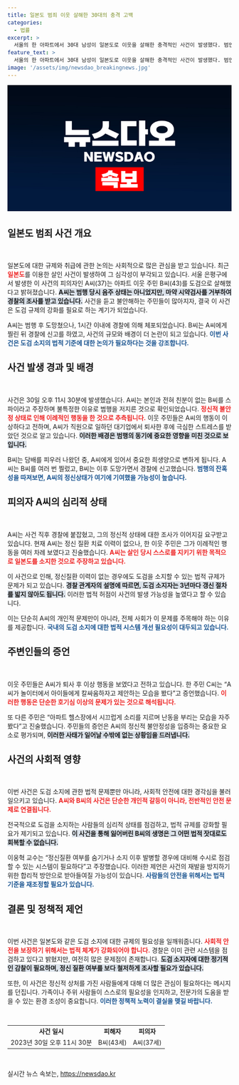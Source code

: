 ```yaml
---
title: 일본도 범죄 이웃 살해한 30대의 충격 고백
categories:
  - 법률
excerpt: >
  서울의 한 아파트에서 30대 남성이 일본도로 이웃을 살해한 충격적인 사건이 발생했다. 범인은 마약 검사 거부 후 범행 동기를 밝히지 않아 경찰은 정신 감정을 의뢰할 예정이다. 도검 소지 규제의 허점도 지적되고 있다. 클릭해서 더 알아보세요!
feature_text: >
  서울의 한 아파트에서 30대 남성이 일본도로 이웃을 살해한 충격적인 사건이 발생했다. 범인은 마약 검사 거부 후 범행 동기를 밝히지 않아 경찰은 정신 감정을 의뢰할 예정이다. 도검 소지 규제의 허점도 지적되고 있다. 클릭해서 더 알아보세요!
image: '/assets/img/newsdao_breakingnews.jpg'
---
```


<p><img src="/assets/img/newsdao_breakingnews.jpg" alt="ontimetimes 속보" /></p>

<h2 data-ke-size="size26">일본도 범죄 사건 개요</h2>

<p data-ke-size="size16">&nbsp;</p>

<p>일본도에 대한 규제와 취급에 관한 논의는 사회적으로 많은 관심을 받고 있습니다. 최근 <b><span style="color: #ee2323;">일본도</span></b>를 이용한 살인 사건이 발생하여 그 심각성이 부각되고 있습니다. 서울 은평구에서 발생한 이 사건의 피의자인 A씨(37)는 아파트 이웃 주민 B씨(43)를 도검으로 살해했다고 밝혀졌습니다. <b><span style="background-color: #21538527;">A씨는 범행 당시 음주 상태는 아니었지만, 마약 시약검사를 거부하여 경찰의 조사를 받고 있습니다.</span></b> 사건을 듣고 불안해하는 주민들이 많아지자, 결국 이 사건은 도검 규제의 강화를 필요로 하는 계기가 되었습니다. </p>

<p>A씨는 범행 후 도망쳤으나, 1시간 이내에 경찰에 의해 체포되었습니다. B씨는 A씨에게 찔린 뒤 경찰에 신고를 하였고, 사건의 규모와 배경이 더 논란이 되고 있습니다. <b><span style="color: #1a5490;">이번 사건은 도검 소지의 법적 기준에 대한 논의가 필요하다는 것을 강조합니다.</span></b></p>

<h2 data-ke-size="size26">사건 발생 경과 및 배경</h2>

<p data-ke-size="size16">&nbsp;</p>

<p>사건은 30일 오후 11시 30분에 발생했습니다. A씨는 본인과 전혀 친분이 없는 B씨를 스파이라고 주장하며 불특정한 이유로 범행을 저지른 것으로 확인되었습니다. <b><span style="color: #ee2323;">정신적 불안정 상태로 인해 이례적인 행동을 한 것으로 추측됩니다.</span></b> 이웃 주민들은 A씨의 행동이 이상하다고 전하며, A씨가 직원으로 일하던 대기업에서 퇴사한 후에 극심한 스트레스를 받았던 것으로 알고 있습니다. <b><span style="background-color: #21538527;">이러한 배경은 범행의 동기에 중요한 영향을 미친 것으로 보입니다.</span></b></p>

<p>B씨는 담배를 피우러 나왔던 중, A씨에게 있어서 중요한 희생양으로 변하게 됩니다. A씨는 B씨를 여러 번 찔렀고, B씨는 이후 도망가면서 경찰에 신고했습니다. <b><span style="color: #1a5490;">범행의 잔혹성을 따져보면, A씨의 정신상태가 여기에 기여했을 가능성이 높습니다.</span></b></p>

<h2 data-ke-size="size26">피의자 A씨의 심리적 상태</h2>

<p data-ke-size="size16">&nbsp;</p>

<p>A씨는 사건 직후 경찰에 붙잡혔고, 그의 정신적 상태에 대한 조사가 이어지길 요구받고 있습니다. 현재 A씨는 정신 질환 치료 이력이 없으나, 한 이웃 주민은 그가 이례적인 행동을 여러 차례 보였다고 진술했습니다. <b><span style="color: #ee2323;">A씨는 살인 당시 스스로를 지키기 위한 목적으로 일본도를 소지한 것으로 주장하고 있습니다.</span></b> </p>

<p>이 사건으로 인해, 정신질환 이력이 없는 경우에도 도검을 소지할 수 있는 법적 규제가 문제가 되고 있습니다. <b><span style="background-color: #21538527;">경찰 관계자의 설명에 따르면, 도검 소지자는 3년마다 갱신 절차를 밟지 않아도 됩니다.</span></b> 이러한 법적 허점이 사건의 발생 가능성을 높였다고 할 수 있습니다. </p>

<p>이는 단순히 A씨의 개인적 문제만이 아니라, 전체 사회가 이 문제를 주목해야 하는 이유를 제공합니다. <b><span style="color: #1a5490;">국내의 도검 소지에 대한 법적 시스템 개선 필요성이 대두되고 있습니다.</span></b></p>

<h2 data-ke-size="size26">주변인들의 증언</h2>

<p data-ke-size="size16">&nbsp;</p>

<p>이웃 주민들은 A씨가 퇴사 후 이상 행동을 보였다고 전하고 있습니다. 한 주민 C씨는 “A씨가 놀이터에서 아이들에게 칼싸움하자고 제안하는 모습을 봤다”고 증언했습니다. <b><span style="color: #ee2323;">이러한 행동은 단순한 호기심 이상의 문제가 있는 것으로 해석됩니다.</span></b> </p>

<p>또 다른 주민은 “아파트 헬스장에서 시끄럽게 소리를 지르며 난동을 부리는 모습을 자주 봤다”고 진술했습니다. 주민들의 증언은 A씨의 정신적 불안정성을 입증하는 중요한 요소로 평가되며, <b><span style="background-color: #21538527;">이러한 사태가 일어날 수밖에 없는 상황임을 드러냅니다.</span></b></p>

<h2 data-ke-size="size26">사건의 사회적 영향</h2>

<p data-ke-size="size16">&nbsp;</p>

<p>이번 사건은 도검 소지에 관한 법적 문제뿐만 아니라, 사회적 안전에 대한 경각심을 불러일으키고 있습니다. <b><span style="color: #ee2323;">A씨와 B씨의 사건은 단순한 개인적 갈등이 아니라, 전반적인 안전 문제로 연결됩니다.</span></b> </p>

<p>전국적으로 도검을 소지하는 사람들의 심리적 상태를 점검하고, 법적 규제를 강화할 필요가 제기되고 있습니다. <b><span style="background-color: #21538527;">이 사건을 통해 잃어버린 B씨의 생명은 그 어떤 법적 잣대로도 회복할 수 없습니다.</span></b> </p>

<p>이웅혁 교수는 “정신질환 여부를 숨기거나 소지 이후 발병할 경우에 대비해 수시로 점검할 수 있는 시스템이 필요하다”고 주장했습니다. 이러한 제언은 사건의 재발을 방지하기 위한 합리적 방안으로 받아들여질 가능성이 있습니다. <b><span style="color: #1a5490;">사람들의 안전을 위해서는 법적 기준을 재조정할 필요가 있습니다.</span></b></p>

<h2 data-ke-size="size26">결론 및 정책적 제언</h2>

<p data-ke-size="size16">&nbsp;</p>

<p>이번 사건은 일본도와 같은 도검 소지에 대한 규제의 필요성을 일깨워줍니다. <b><span style="color: #ee2323;">사회적 안전을 보장하기 위해서는 법적 체계가 강화되어야 합니다.</span></b> 경찰은 이미 관련 시스템을 점검하고 있다고 밝혔지만, 여전히 많은 문제점이 존재합니다. <b><span style="background-color: #21538527;">도검 소지자에 대한 정기적인 감찰이 필요하며, 정신 질환 여부를 보다 철저하게 조사할 필요가 있습니다.</span></b></p>

<p>또한, 이 사건은 정신적 상처를 가진 사람들에게 대해 더 많은 관심이 필요하다는 메시지를 던집니다. 가족이나 주위 사람들이 스스로의 필요성을 인지하고, 전문가의 도움을 받을 수 있는 환경 조성이 중요합니다. <b><span style="color: #1a5490;">이러한 정책적 노력이 결실을 맺길 바랍니다.</span></b> </p>

<p data-ke-size="size16">&nbsp;</p>

<table style="width: 100%;">
    <tbody>
        <tr>
            <td style="text-align: center; height: 17px;"><b>사건 일시</b></td>
            <td style="text-align: center; height: 17px;"><b>피해자</b></td>
            <td style="text-align: center; height: 17px;"><b>피의자</b></td>
        </tr>
        <tr>
            <td style="text-align: center; height: 17px;">2023년 30일 오후 11시 30분</td>
            <td style="text-align: center; height: 17px;">B씨(43세)</td>
            <td style="text-align: center; height: 17px;">A씨(37세)</td>
        </tr>
    </tbody>
</table>

<p data-ke-size="size16">&nbsp;</p>
실시간 뉴스 속보는, <a href="https://newsdao.kr" rel="dofollow">https://newsdao.kr</a>


